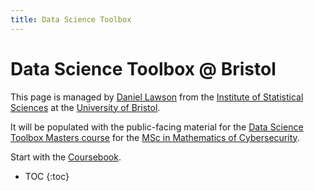 ```yaml
---
title: Data Science Toolbox
---
```

# Data Science Toolbox @ Bristol

This page is managed by [Daniel Lawson](https://people.maths.bris.ac.uk/~madjl/) from the [Institute of Statistical Sciences](https://www.bristolmathsresearch.org/statistical-science/) at the [University of Bristol](https://www.bristol.ac.uk).

It will be populated with the public-facing material for the [Data Science Toolbox Masters course](https://www.bris.ac.uk/unit-programme-catalogue/UnitDetails.jsa;jsessionid=9A4E8E85CF53506A6177DBB05B80A134.nAC1004052063?ayrCode=20%2F21&unitCode=MATHM0029) for the [MSc in Mathematics of Cybersecurity](https://www.bristol.ac.uk/study/postgraduate/2020/sci/msc-mathematics-of-cybersecurity).

Start with the [Coursebook](coursebook.html).

* TOC
{:toc}
